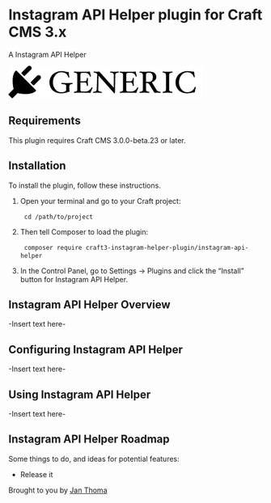 # Instagram API Helper plugin for Craft CMS 3.x

A Instagram API Helper

![Screenshot](resources/img/plugin-logo.png)

## Requirements

This plugin requires Craft CMS 3.0.0-beta.23 or later.

## Installation

To install the plugin, follow these instructions.

1. Open your terminal and go to your Craft project:

        cd /path/to/project

2. Then tell Composer to load the plugin:

        composer require craft3-instagram-helper-plugin/instagram-api-helper

3. In the Control Panel, go to Settings → Plugins and click the “Install” button for Instagram API Helper.

## Instagram API Helper Overview

-Insert text here-

## Configuring Instagram API Helper

-Insert text here-

## Using Instagram API Helper

-Insert text here-

## Instagram API Helper Roadmap

Some things to do, and ideas for potential features:

* Release it

Brought to you by [Jan Thoma](https://janthoma.ch)
